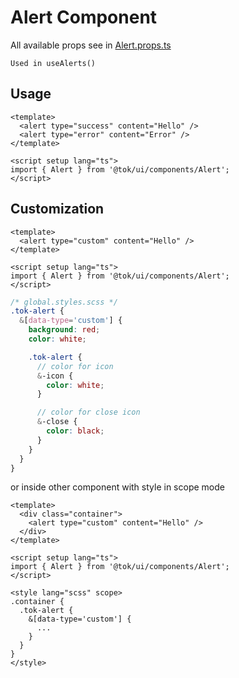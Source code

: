 # Alert Component

All available props see in [Alert.props.ts](./Alert.props.ts)

```
Used in useAlerts()
```

## Usage

```vue
<template>
  <alert type="success" content="Hello" />
  <alert type="error" content="Error" />
</template>

<script setup lang="ts">
import { Alert } from '@tok/ui/components/Alert';
</script>
```

## Customization

```vue
<template>
  <alert type="custom" content="Hello" />
</template>

<script setup lang="ts">
import { Alert } from '@tok/ui/components/Alert';
</script>
```

```scss
/* global.styles.scss */
.tok-alert {
  &[data-type='custom'] {
    background: red;
    color: white;

    .tok-alert {
      // color for icon
      &-icon {
        color: white;
      }

      // color for close icon
      &-close {
        color: black;
      }
    }
  }
}
```

or inside other component with style in scope mode

```vue
<template>
  <div class="container">
    <alert type="custom" content="Hello" />
  </div>
</template>

<script setup lang="ts">
import { Alert } from '@tok/ui/components/Alert';
</script>

<style lang="scss" scope>
.container {
  .tok-alert {
    &[data-type='custom'] {
      ...
    }
  }
}
</style>
```
